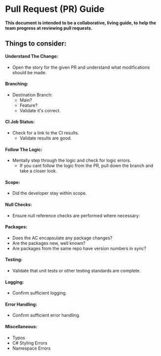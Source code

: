 # Pull Request (PR) Guide
**This document is intended to be a collaborative, living guide, to help the team progress at reviewing pull requests.**

## Things to consider:
#### Understand The Change:
- Open the story for the given PR and understand what modifications should be made.

#### Branching:
- Destination Branch:
    - Main?
    - Feature?
    - Validate it's correct.

#### CI Job Status:
- Check for a link to the CI results.
    - Validate results are good.

#### Follow The Logic:
- Mentally step through the logic and check for logic errors.
    - If you cant follow the logic from the PR, pull down the branch and take a closer look.

#### Scope:
- Did the developer stay within scope.

#### Null Checks:
- Ensure null reference checks are performed where necessary:

#### Packages:
- Does the AC encapsulate any package changes?
- Are the packages new, well known?
- Are packages from the same repo have version numbers in sync?

#### Testing:
- Validate that unit tests or other testing standards are complete.

#### Logging:
- Confirm sufficient logging.

#### Error Handling:
- Confirm sufficient error handling.

#### Miscellaneous:
- Typos
- C# Styling Errors
- Namespace Errors
